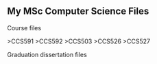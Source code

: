 ## My MSc Computer Science Files

<p>Course files</p>
>CCS591
>CCS592
>CCS503
>CCS526
>CCS527
<p>Graduation dissertation files</p>
